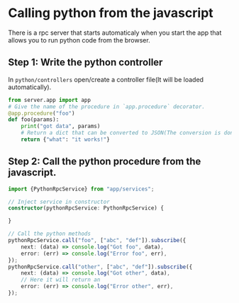 # Calling python from the javascript

There is a rpc server that starts automaticaly when you start the app that allows you to run python code from the browser.

## Step 1: Write the python controller
In `python/controllers` open/create a controller file(It will be loaded automatically).

```python
from server.app import app
# Give the name of the procedure in `app.procedure` decorator.
@app.procedure("foo")
def foo(params):
    print("got data", params)
    # Return a dict that can be converted to JSON(The conversion is done automatically)
    return {"what": "it works!"}

```

## Step 2: Call the python procedure from the javascript.

```ts
import {PythonRpcService} from "app/services";

// Inject service in constructor
constructor(pythonRpcService: PythonRpcService) {

}

// Call the python methods
pythonRpcService.call("foo", ["abc", "def"]).subscribe({
    next: (data) => console.log("Got foo", data),
    error: (err) => console.log("Error foo", err),
});
pythonRpcService.call("other", ["abc", "def"]).subscribe({
    next: (data) => console.log("Got other", data),
    // Here it will return an
    error: (err) => console.log("Error other", err),
});
```
